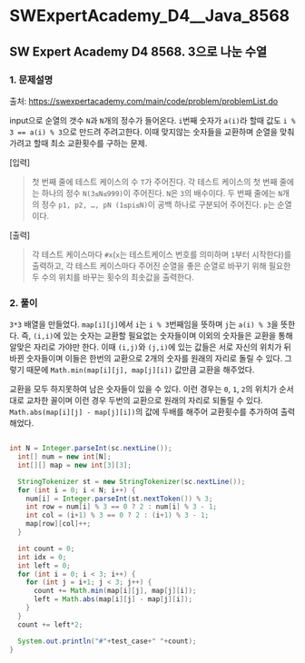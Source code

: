 # SWExpertAcademy_D4__Java_8568

## SW Expert Academy D4 8568. 3으로 나눈 수열

### 1. 문제설명

출처: https://swexpertacademy.com/main/code/problem/problemList.do

input으로 순열의 갯수 `N`과 `N`개의 정수가 들어온다. `i`번째 숫자가 `a(i)`라 할때 값도 `i % 3 == a(i) % 3`으로 만드려 주려고한다. 이때 맞지않는 숫자들을 교환하며 순열을 맞춰가려고 할때 최소 교환횟수를 구하는 문제.

[입력]
> 첫 번째 줄에 테스트 케이스의 수 `T`가 주어진다.
> 각 테스트 케이스의 첫 번째 줄에는 하나의 정수 `N(3≤N≤999)`이 주어진다.
> `N`은 `3`의 배수이다.
> 두 번째 줄에는 `N`개의 정수 `p1, p2, …, pN (1≤pi≤N)`이 공백 하나로 구분되어 주어진다.
> `p`는 순열이다.

[출력]
> 각 테스트 케이스마다 `#x`(`x`는 테스트케이스 번호를 의미하며 `1`부터 시작한다)를 출력하고,
> 각 테스트 케이스마다 주어진 순열을 좋은 순열로 바꾸기 위해 필요한 두 수의 위치를 바꾸는 횟수의 최솟값을 출력한다.

### 2. 풀이

`3*3` 배열을 만들었다. `map[i][j]`에서 `i`는 `i % 3`번째임을 뜻하며 `j`는 `a(i) % 3`을 뜻한다. 즉, `(i,i)`에 있는 숫자는 교환할 필요없는 숫자들이며 이외의 숫자들은 교환을 통해 알맞은 자리로 가야만 한다. 이때 `(i,j)`와 `(j,i)`에 있는 값들은 서로 자신의 위치가 뒤바뀐 숫자들이며 이들은 한번의 교환으로 2개의 숫자를 원래의 자리로 돌릴 수 있다. 그렇기 때문에 `Math.min(map[i][j], map[j][i])` 값만큼 교환을 해주었다.

교환을 모두 하지못하여 남은 숫자들이 있을 수 있다. 이런 경우는 `0`, `1`, `2`의 위치가 순서대로 교차한 꼴이며 이런 경우 두번의 교환으로 원래의 자리로 되돌릴 수 있다. `Math.abs(map[i][j] - map[j][i])`의 값에 두배를 해주어 교환횟수를 추가하여 출력해었다.

```java

int N = Integer.parseInt(sc.nextLine());
  int[] num = new int[N];
  int[][] map = new int[3][3];

  StringTokenizer st = new StringTokenizer(sc.nextLine());
  for (int i = 0; i < N; i++) {
    num[i] = Integer.parseInt(st.nextToken()) % 3;
    int row = num[i] % 3 == 0 ? 2 : num[i] % 3 - 1;
    int col = (i+1) % 3 == 0 ? 2 : (i+1) % 3 - 1;
    map[row][col]++;
  }

  int count = 0;
  int idx = 0;
  int left = 0;
  for (int i = 0; i < 3; i++) {
    for (int j = i+1; j < 3; j++) {
      count += Math.min(map[i][j], map[j][i]);
      left = Math.abs(map[i][j] - map[j][i]);
    }
  }
  count += left*2;

  System.out.println("#"+test_case+" "+count);
}

```
